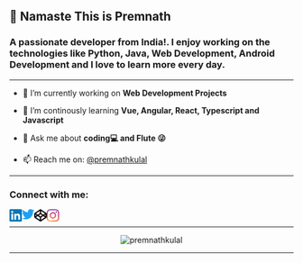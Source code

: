 <h2>🙏 Namaste This is Premnath</h2>
<h3>A passionate developer from India!. I enjoy working on the technologies like Python, Java, Web Development, Android Development and I love to learn more every day.</h3>
<hr/>

- 🔭 I’m currently working on **Web Development Projects**

- 🌱 I’m continously learning **Vue, Angular, React, Typescript and Javascript**

- 💬 Ask me about **coding💻 and Flute 😜**

- 📫 Reach me on: [@premnathkulal](https://www.linkedin.com/in/premnath-kulal-06329a169/)

<hr/>
<h3 align="left">Connect with me:</h3>
<p>
<a href="https://www.linkedin.com/in/premnath-kulal-06329a169/">
  <img align="left" alt="Premnath | LinkedIn" width="22px" src="./assets/linkedin.svg" />
</a>
<a href="https://twitter.com/KulalPremnath">
  <img align="left" alt="Premnath | Twitter" width="22px" src="./assets/twitter.svg" />
</a>
<a href="https://codepen.io/premnathkulal">
  <img align="left" alt="Premnath | Codepen" width="22px" src="./assets/codepen.svg" />
</a>
<a href="https://www.instagram.com/_prem_kulal/">
  <img align="left" alt="Premnath | Instagram" width="22px" src="./assets/instagram.svg" />
</a>
</p>
<br />
<hr/>

<p align="center"><img src="https://komarev.com/ghpvc/?username=premnathkulal&label=%20PROFILE%20VIEWS%20&color=green&style=flat-square" alt="premnathkulal"/> </p>

<hr/>
